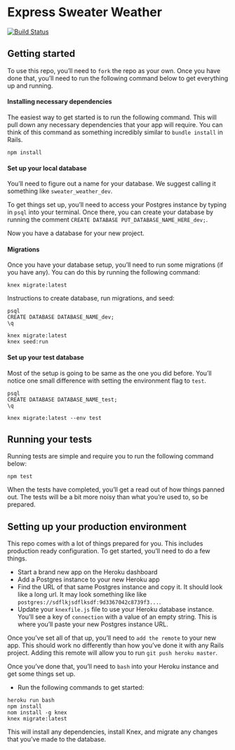 # Express Sweater Weather

[![Build Status](https://travis-ci.com/turingschool-examples/all-your-base.svg?branch=master)](https://travis-ci.com/turingschool-examples/all-your-base)

## Getting started
To use this repo, you’ll need to `fork` the repo as your own. Once you have done that, you’ll need to run the following command below to get everything up and running. 

#### Installing necessary dependencies
The easiest way to get started is to run the following command. This will pull down any necessary dependencies that your app will require. You can think of this command as something incredibly similar to `bundle install` in Rails. 

`npm install`

#### Set up your local database
You’ll need to figure out a name for your database. We suggest calling it something like `sweater_weather_dev`.  

To get things set up, you’ll need to access your Postgres instance by typing in `psql` into your terminal. Once there, you can create your database by running the comment `CREATE DATABASE PUT_DATABASE_NAME_HERE_dev;`. 

Now you have a database for your new project.

#### Migrations
Once you have your database setup, you’ll need to run some migrations (if you have any). You can do this by running the following command: 

`knex migrate:latest`


Instructions to create database, run migrations, and seed: 
```
psql
CREATE DATABASE DATABASE_NAME_dev;
\q

knex migrate:latest
knex seed:run
```

#### Set up your test database
Most of the setup is going to be same as the one you did before. You’ll notice one small difference with setting the environment flag to `test`.  

```
psql
CREATE DATABASE DATABASE_NAME_test;
\q

knex migrate:latest --env test
```

## Running your tests
Running tests are simple and require you to run the following command below: 

`npm test`

When the tests have completed, you’ll get a read out of how things panned out. The tests will be a bit more noisy than what you’re used to, so be prepared. 

## Setting up your production environment
This repo comes with a lot of things prepared for you. This includes production ready configuration. To get started, you’ll need to do a few things. 

- Start a brand new app on the Heroku dashboard 
- Add a Postgres instance to your new Heroku app
- Find the URL of that same Postgres instance and copy it. It should look like a long url. It may look something like like `postgres://sdflkjsdflksdf:9d3367042c8739f3...`.
- Update your `knexfile.js` file to use your Heroku database instance. You’ll see a key of `connection` with a value of an empty string. This is where you’ll paste your new Postgres instance URL. 

Once you’ve set all of that up, you’ll need to `add the remote` to your new app. This should work no differently than how you’ve done it with any Rails project. Adding this remote will allow you to run `git push heroku master`. 

Once you’ve done that, you’ll need to `bash` into your Heroku instance and get some things set up. 

- Run the following commands to get started:
```
heroku run bash
npm install
nom install -g knex
knex migrate:latest
```

This will install any dependencies, install Knex, and migrate any changes that you’ve made to the database. 

